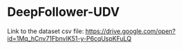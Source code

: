 # DeepFollower-UDV

Link to the dataset csv file: https://drive.google.com/open?id=1Mq_hCnv71FbnvIK51-y-P6cqUspKFuLQ
